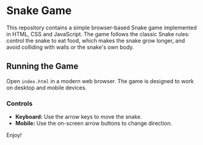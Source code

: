 # Snake Game

This repository contains a simple browser-based Snake game implemented in HTML, CSS and JavaScript. The game follows the classic Snake rules: control the snake to eat food, which makes the snake grow longer, and avoid colliding with walls or the snake's own body.

## Running the Game

Open `index.html` in a modern web browser. The game is designed to work on desktop and mobile devices.

### Controls

- **Keyboard:** Use the arrow keys to move the snake.
- **Mobile:** Use the on-screen arrow buttons to change direction.

Enjoy!
